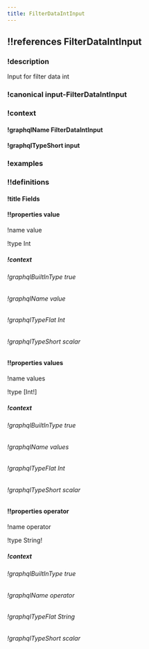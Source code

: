 ```yaml
---
title: FilterDataIntInput
---
```

## !!references FilterDataIntInput

### !description

Input for filter data int

### !canonical input-FilterDataIntInput

### !context

#### !graphqlName FilterDataIntInput

#### !graphqlTypeShort input

### !examples

### !!definitions

#### !title Fields

#### !!properties value

!name value

!type Int



##### !context

###### !graphqlBuiltInType true

###### !graphqlName value

###### !graphqlTypeFlat Int

###### !graphqlTypeShort scalar

#### !!properties values

!name values

!type \[Int!]



##### !context

###### !graphqlBuiltInType true

###### !graphqlName values

###### !graphqlTypeFlat Int

###### !graphqlTypeShort scalar

#### !!properties operator

!name operator

!type String!



##### !context

###### !graphqlBuiltInType true

###### !graphqlName operator

###### !graphqlTypeFlat String

###### !graphqlTypeShort scalar
